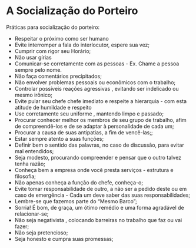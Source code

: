 # A Socialização do Porteiro

Práticas para socialização do porteiro:

- Respeitar o próximo como ser humano
- Evite interromper a fala do interlocutor, espere sua vez;
- Cumprir com rigor seu Horário;
- Não usar gírias
- Comunicar-se corretamente com as pessoas - Ex. Chame a  pessoa sempre pelo nome.
- Não faça comentários precipitados;
- Não envolver problemas pessoais ou econômicos  com o trabalho;
- Controlar possíveis reações agressivas , evitando ser indelicado ou mesmo irônico;
- Evite pular seu chefe  chefe imediato e respeite a hierarquia - com esta atitude de humildade e respeito
- Use corretamente  seu uniforme , mantendo limpo e passado;
- Procurar conhecer melhor  os membros de seu grupo de trabalho, afim de compreendê-los e de se adaptar à personalidade de cada um;
- Procurar a causa de suas antipatias, a fim de vencê-las;;
- Estar sempre atento a suas funções;
- Definir bem o sentido das palavras, no caso de discussão, para evitar mal entendidos;
- Seja modesto, procurando compreender e pensar que o outro talvez  tenha razão;
- Conheça bem a empresa onde você presta serviços - estrutura e filosofia;
- Não apenas conheça a função do chefe, conheça-o;
- Evite tomar responsabilidade de outro, a não ser a pedido deste ou em caso de emergência - Cada um deve saber das suas responsabilidades;
- Lembre-se que fazemos parte do “Mesmo Barco”;
- Sorria! É bom, de graça, um ótimo remédio e uma forma agradável de relacionar-se;
- Não seja negativista , colocando barreiras  no trabalho que faz ou vai fazer;
- Não seja pretencioso;
- Seja honesto e  cumpra suas promessas;